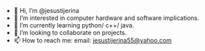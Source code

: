 - 👋 Hi, I’m @jesustijerina
- 👀 I’m interested in computer hardware and software implications. 
- 🌱 I’m currently learning python/ c++/ java.
- 💞️ I’m looking to collaborate on projects.
- 📫 How to reach me: email: jesustijerina55@yahoo.com
<!---
jesustijerina/jesustijerina is a ✨ special ✨ repository because its `README.md` (this file) appears on your GitHub profile.
You can click the Preview link to take a look at your changes.
--->
